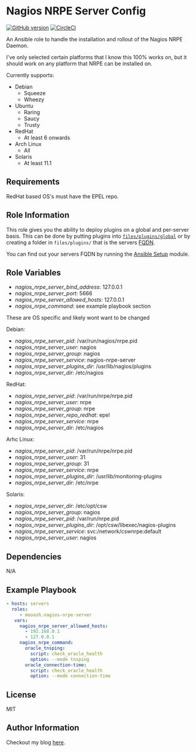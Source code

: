 Nagios NRPE Server Config
=========

[![GitHub version](https://badge.fury.io/gh/jloh%2Fnagios-nrpe-server.svg)](http://badge.fury.io/gh/jloh%2Fnagios-nrpe-server) [![CircleCI](https://circleci.com/gh/jloh/nagios-nrpe-server.svg?style=svg)](https://circleci.com/gh/jloh/nagios-nrpe-server)

An Ansible role to handle the installation and rollout of the Nagios NRPE Daemon.

I've only selected certain platforms that I know this 100% works on, but it should work on any platform that NRPE can be installed on.

Currently supports:

 * Debian
   - Squeeze
   - Wheezy
 * Ubuntu
   - Raring
   - Saucy
   - Trusty
 * RedHat
   - At least 6 onwards
 * Arch Linux
   - All
 * Solaris
   - At least 11.1

Requirements
------------

RedHat based OS's must have the EPEL repo.

Role Information
--------------

This role gives you the ability to deploy plugins on a global and per-server basis. This can be done by putting plugins into [`files/plugins/global`](files/plugins/global) or by creating a folder in `files/plugins/` that is the servers [FQDN](http://en.wikipedia.org/wiki/Fully_qualified_domain_name).

You can find out your servers FQDN by running the [Ansible Setup](http://docs.ansible.com/setup_module.html) module.

Role Variables
--------------

  * *nagios_nrpe_server_bind_address*: 127.0.0.1
  * *nagios_nrpe_server_port*: 5666
  * *nagios_nrpe_server_allowed_hosts*: 127.0.0.1
  * *nagios_nrpe_command*: see example playbook section

These are OS specific and likely wont want to be changed

Debian:

  * *nagios_nrpe_server_pid*: /var/run/nagios/nrpe.pid
  * *nagios_nrpe_server_user*: nagios
  * *nagios_nrpe_server_group*: nagios
  * *nagios_nrpe_server_service*: nagios-nrpe-server
  * *nagios_nrpe_server_plugins_dir*: /usr/lib/nagios/plugins
  * *nagios_nrpe_server_dir*: /etc/nagios

RedHat:

  * *nagios_nrpe_server_pid*: /var/run/nrpe/nrpe.pid
  * *nagios_nrpe_server_user*: nrpe
  * *nagios_nrpe_server_group*: nrpe
  * *nagios_nrpe_server_repo_redhat*: epel
  * *nagios_nrpe_server_service*: nrpe
  * *nagios_nrpe_server_dir*: /etc/nagios

Arhc Linux:
  * *nagios_nrpe_server_pid*: /var/run/nrpe/nrpe.pid
  * *nagios_nrpe_server_user*: 31
  * *nagios_nrpe_server_group*: 31
  * *nagios_nrpe_server_service*: nrpe
  * *nagios_nrpe_server_plugins_dir*: /usr/lib/monitoring-plugins
  * *nagios_nrpe_server_dir*: /etc/nrpe

Solaris:
  * *nagios_nrpe_server_dir*: /etc/opt/csw
  * *nagios_nrpe_server_group*: nagios
  * *nagios_nrpe_server_pid*: /var/run/nrpe.pid
  * *nagios_nrpe_server_plugins_dir*: /opt/csw/libexec/nagios-plugins
  * *nagios_nrpe_server_service*: svc:/network/cswnrpe:default
  * *nagios_nrpe_server_user*: nagios

Dependencies
------------

N/A

Example Playbook
----------------

```yaml
- hosts: servers
  roles:
     - mooash.nagios-nrpe-server
   vars:
     nagios_nrpe_server_allowed_hosts:
       - 192.168.0.1
       - 127.0.0.1
     nagios_nrpe_command:
       oracle_tnsping:
         script: check_oracle_health
         option: --mode tnsping
       oracle_connection-time:
         script: check_oracle_health
         option: --mode connection-time
```

License
-------

MIT

Author Information
------------------

Checkout my blog [here](http://blog.jloh.co).
